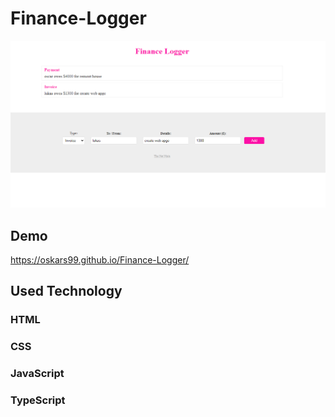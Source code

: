 # Finance-Logger
![Page](public/website-look.png)
## Demo
https://oskars99.github.io/Finance-Logger/

## Used Technology
### HTML
### CSS
### JavaScript
### TypeScript


